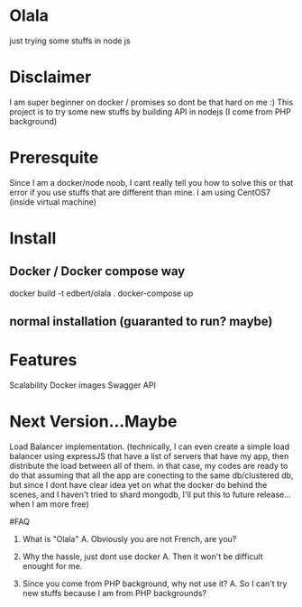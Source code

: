 # Olala
just trying some stuffs in node js

# Disclaimer
I am super beginner on docker / promises so dont be that hard on me :)
This project is to try some new stuffs by building API in nodejs (I come from PHP background) 

# Preresquite
Since I am a docker/node noob, I cant really tell you how to solve this or that error if you use stuffs that are different than mine.
I am using CentOS7 (inside virtual machine)


# Install
## Docker / Docker compose way
docker build -t edbert/olala .
docker-compose up

## normal installation (guaranted to run? maybe)



# Features
Scalability 
Docker images
Swagger API



# Next Version...Maybe
Load Balancer implementation. 
(technically, I can even create a simple load balancer using expressJS that have a list of servers that have my app, then distribute the load between all of them.
in that case, my codes are ready to do that assuming that all the app are conecting to the same db/clustered db, but since I dont have clear idea yet on what the 
docker do behind the scenes, and I haven't tried to shard mongodb, I'll put this to future release... when I am more free)


#FAQ
1. What is "Olala"
A. Obviously you are not French, are you?

2. Why the hassle, just dont use docker
A. Then it won't be difficult enought for me.

3. Since you come from PHP background, why not use it?
A. So I can't try new stuffs because I am from PHP backgrounds?

